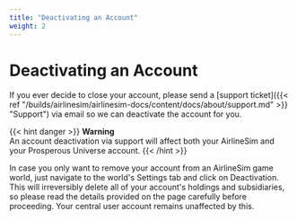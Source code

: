 ```yaml
---
title: "Deactivating an Account"
weight: 2
---
```


# Deactivating an Account

If you ever decide to close your account, please send a [support ticket]({{< ref "/builds/airlinesim/airlinesim-docs/content/docs/about/support.md" >}} "Support") via email so we can deactivate the account for you.

{{< hint danger >}}
**Warning**  
An account deactivation via support will affect both your AirlineSim and your Prosperous Universe account.
{{< /hint >}}

In case you only want to remove your account from an AirlineSim game world, just navigate to the world's Settings tab and click on Deactivation. This will irreversibly delete all of your account's holdings and subsidiaries, so please read the details provided on the page carefully before proceeding. Your central user account remains unaffected by this.

